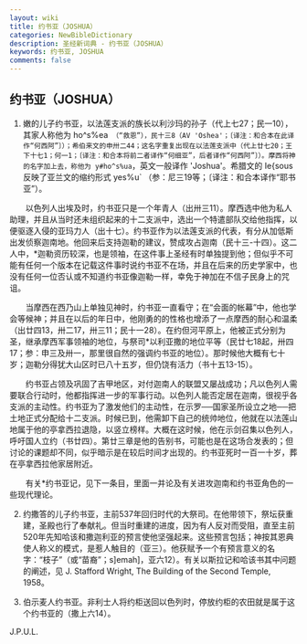 ```yaml
---
layout: wiki
title: 约书亚（JOSHUA）
categories: NewBibleDictionary
description: 圣经新词典 - 约书亚（JOSHUA）
keywords: 约书亚, JOSHUA
comments: false
---
```


## 约书亚（JOSHUA）

1. 嫩的儿子约书亚，以法莲支派的族长以利沙玛的孙子（代上七27；民一10），其家人称他为 ho^s%ea` （“救恩”），民十三8（AV 'Oshea'；〔译注：和合本在此译作“何西阿”〕）；希伯来文的申卅二44；这名字重复出现在以法莲支派中（代上廿七20；王下十七1；何一1；〔译注：和合本将前二者译作“何细亚”，后者译作“何西阿”〕）。摩西将神的名字加上去，称他为 y#ho^s%ua`，英文一般译作 'Joshua'。希腊文的 Ie{sous 反映了亚兰文的缩约形式 yes%u` （参：尼三19等；〔译注：和合本译作“耶书亚”）。

　　以色列人出埃及时，约书亚只是一个年青人（出卅三11）。摩西选中他为私人助理，并且从当时还未组织起来的十二支派中，选出一个特遣部队交给他指挥，以便驱逐入侵的亚玛力人（出十七）。约书亚作为以法莲支派的代表，有分从加低斯出发侦察迦南地。他回来后支持迦勒的建议，赞成攻占迦南（民十三-十四）。这二人中，*迦勒资历较深，也是领袖，在这件事上圣经有时单独提到他；但似乎不可能有任何一个版本在记载这件事时说约书亚不在场，并且在后来的历史学家中，也没有任何一位否认或不知道约书亚像迦勒一样，幸免于神加在不信子民身上的咒诅。

　　当摩西在西乃山上单独见神时，约书亚一直看守；在“会面的帐幕”中，他也学会等候神；并且在以后的年日中，他刚勇的的性格也增添了一点摩西的耐心和温柔（出廿四13，卅二17，卅三11；民十一28）。在约但河平原上，他被正式分别为圣，继承摩西军事领袖的地位，与祭司*以利亚撒的地位平等（民廿七18起，卅四17；参：申三及卅一，那里很自然的强调约书亚的地位）。那时候他大概有七十岁；迦勒分得犹大山区时已八十五岁，但仍饶有活力（书十五13-15）。

　　约书亚占领及巩固了吉甲地区，对付迦南人的联盟又屡战成功；凡以色列人需要联合行动时，他都指挥进一步的军事行动。以色列人能否定居在迦南，很视乎各支派的主动性。约书亚为了激发他们的主动性，在示罗──国家圣所设立之地──把土地正式分配给十二支派。时候已到，他需卸下自己的统帅地位，他就在以法莲山地属于他的亭拿西拉退隐，以竖立榜样。大概在这时候，他在示剑召集以色列人，呼吁国人立约（书廿四）。第廿三章是他的告别书，可能也是在这场合发表的；但讨论的课题却不同，似乎暗示是在较后时间才出现的。约书亚死时一百一十岁，葬在亭拿西拉他家居附近。

　　有关*约书亚记，见下一条目，里面一并论及有关进攻迦南和约书亚角色的一些现代理论。

2. 约撒答的儿子约书亚，主前537年回归时代的大祭司。在他带领下，祭坛获重建，圣殿也行了奉献礼。但当时重建的进度，因为有人反对而受阻，直至主前520年先知哈该和撒迦利亚的预言使他坚强起来。这些预言包括；神按其恩典使人称义的模式，是惹人触目的（亚三）。他获赋予一个有预言意义的名字：“枝子”（或“苗裔”；s]emah]，亚六12）。有关以斯拉记和哈该书其中问题的阐述，见 J. Stafford Wright, The Building of the Second Temple, 1958。

3. 伯示麦人约书亚。非利士人将约柜送回以色列时，停放约柜的农田就是属于这个约书亚的（撒上六14）。

J.P.U.L.








